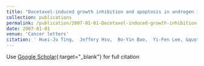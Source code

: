 ```yaml
---
title: "Docetaxel-induced growth inhibition and apoptosis in androgen independent prostate cancer cells are enhanced by 1$alpha$, 25-dihydroxyvitamin $D_3$"
collection: publications
permalink: /publication/2007-01-01-Docetaxel-induced-growth-inhibition-and-apoptosis-in-androgen-independent-prostate-cancer-cells-are-enhanced-by-1alpha-25-dihydroxyvitamin-D_3
date: 2007-01-01
venue: 'Cancer letters'
citation: ' Huei-Ju Ting,  Jeffery Hsu,  Bo-Yin Bao,  Yi-Fen Lee, &quot;Docetaxel-induced growth inhibition and apoptosis in androgen independent prostate cancer cells are enhanced by 1$alpha$, 25-dihydroxyvitamin $D_3$.&quot; Cancer letters, 2007.'
---
```

Use [Google Scholar](https://scholar.google.com/scholar?q=Docetaxel+induced+growth+inhibition+and+apoptosis+in+androgen+independent+prostate+cancer+cells+are+enhanced+by+1$alpha$,+25+dihydroxyvitamin+$D_3$){:target="_blank"} for full citation